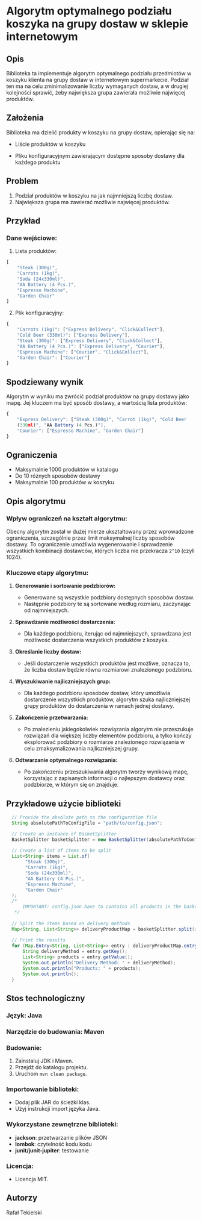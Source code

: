 # Algorytm optymalnego podziału koszyka na grupy dostaw w sklepie internetowym

## Opis

Biblioteka ta implementuje algorytm optymalnego podziału przedmiotów w koszyku klienta na grupy dostaw w internetowym 
supermarkecie. Podział ten ma na celu zminimalizowanie liczby wymaganych dostaw, a w drugiej kolejności sprawić, żeby
największa grupa zawierała możliwie najwięcej produktów.

## Założenia

Biblioteka ma dzielić produkty w koszyku na grupy dostaw, opierając się na:

* Liście produktów w koszyku 

* Pliku konfiguracyjnym zawierającym dostępne sposoby dostawy dla każdego produktu

## Problem

1. Podział produktów w koszyku na jak najmniejszą liczbę dostaw.
2. Największa grupa ma zawierać możliwie najwięcej produktów.

## Przykład

### Dane wejściowe:

1. Lista produktów:

``` javascript
[
    "Steak (300g)",
    "Carrots (1kg)",
    "Soda (24x330ml)",
    "AA Battery (4 Pcs.)",
    "Espresso Machine",
    "Garden Chair"
]
```

2. Plik konfiguracyjny:

``` javascript
{
    "Carrots (1kg)": ["Express Delivery", "Click&Collect"],
    "Cold Beer (330ml)": ["Express Delivery"],
    "Steak (300g)": ["Express Delivery", "Click&Collect"],
    "AA Battery (4 Pcs.)": ["Express Delivery", "Courier"],
    "Espresso Machine": ["Courier", "Click&Collect"],
    "Garden Chair": ["Courier"]
}
```

## Spodziewany wynik

Algorytm w wyniku ma zwrócić podział produktów na grupy dostawy jako mapę. Jej kluczem
ma być sposób dostawy, a wartością lista produktów:

``` javascript
{
    "Express Delivery": ["Steak (300g)", "Carrot (1kg)", "Cold Beer
    (330ml)", "AA Battery (4 Pcs.)"],
    "Courier": ["Espresso Machine", "Garden Chair"]
}
```

## Ograniczenia

* Maksymalnie 1000 produktów w katalogu
* Do 10 różnych sposobów dostawy
* Maksymalnie 100 produktów w koszyku

## Opis algorytmu

### Wpływ ograniczeń na kształt algorytmu:

Obecny algorytm został w dużej mierze ukształtowany przez wprowadzone ograniczenia, szczególnie przez limit maksymalnej 
liczby sposobów dostawy. To ograniczenie umożliwia wygenerowanie i sprawdzenie wszystkich kombinacji dostawców, których 
liczba nie przekracza ```2^10``` (czyli 1024).

### Kluczowe etapy algorytmu:

1. **Generowanie i sortowanie podzbiorów:**
    - Generowane są wszystkie podzbiory dostępnych sposobów dostaw.
    - Następnie podzbiory te są sortowane według rozmiaru, zaczynając od najmniejszych.

2. **Sprawdzanie możliwości dostarczenia:**
    - Dla każdego podzbioru, iterując od najmniejszych, sprawdzana jest możliwość dostarczenia wszystkich produktów z 
   koszyka.

3. **Określanie liczby dostaw:**
    - Jeśli dostarczenie wszystkich produktów jest możliwe, oznacza to, że liczba dostaw będzie równa rozmiarowi 
   znalezionego podzbioru.

4. **Wyszukiwanie najliczniejszych grup:**
    - Dla każdego podzbioru sposobów dostaw, który umożliwia dostarczenie wszystkich produktów, algorytm szuka 
   najliczniejszej grupy produktów do dostarczenia w ramach jednej dostawy.

5. **Zakończenie przetwarzania:**
    - Po znalezieniu jakiegokolwiek rozwiązania algorytm nie przeszukuje rozwiązań dla większej liczby elementów 
   podzbioru, a tylko kończy eksplorować podzbiory o rozmiarze znalezionego rozwiązania w celu zmaksymalizowania
   najliczniejszej grupy.

6. **Odtwarzanie optymalnego rozwiązania:**
    - Po zakończeniu przeszukiwania algorytm tworzy wynikową mapę, korzystając z zapisanych informacji o najlepszym 
   dostawcy oraz podzbiorze, w którym się on znajduje.

## Przykładowe użycie biblioteki

``` java
  // Provide the absolute path to the configuration file
  String absolutePathToConfigFile = "path/to/config.json";

  // Create an instance of BasketSplitter
  BasketSplitter basketSplitter = new BasketSplitter(absolutePathToConfigFile);
  
  // Create a list of items to be split
  List<String> items = List.of(
       "Steak (300g)",
       "Carrots (1kg)",
       "Soda (24x330ml)",
       "AA Battery (4 Pcs.)",
       "Espresso Machine",
       "Garden Chair"
  );
  /*
      IMPORTANT: config.json have to contains all products in the basket - items list
   */
  
  // Split the items based on delivery methods
  Map<String, List<String>> deliveryProductMap = basketSplitter.split(items);
  
  // Print the results
  for (Map.Entry<String, List<String>> entry : deliveryProductMap.entrySet()) {
      String deliveryMethod = entry.getKey();
      List<String> products = entry.getValue();
      System.out.println("Delivery Method: " + deliveryMethod);
      System.out.println("Products: " + products);
      System.out.println();
  }
```

## Stos technologiczny

### Język: Java

### Narzędzie do budowania: Maven

### Budowanie:

1. Zainstaluj JDK i Maven.
2. Przejdź do katalogu projektu.
3. Uruchom `mvn clean package`.

### Importowanie biblioteki:

- Dodaj plik JAR do ścieżki klas.
- Użyj instrukcji import języka Java.

### Wykorzystane zewnętrzne biblioteki:

- **jackson**: przetwarzanie plików JSON
- **lombok**: czytelność kodu kodu
- **junit/junit-jupiter**: testowanie

### Licencja:

- Licencja MIT.

## Autorzy

Rafał Tekielski
